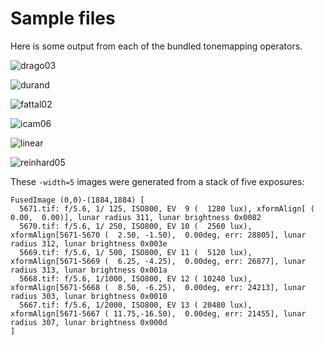 # Sample files

Here is some output from each of the bundled tonemapping operators.

![drago03](https://github.com/abworrall/eclipse-hdr/blob/master/samples/tmo-drago03.png)

![durand](https://github.com/abworrall/eclipse-hdr/blob/master/samples/tmo-durand.png)

![fattal02](https://github.com/abworrall/eclipse-hdr/blob/master/samples/tmo-fattal02.png)

![icam06](https://github.com/abworrall/eclipse-hdr/blob/master/samples/tmo-icam06.png)

![linear](https://github.com/abworrall/eclipse-hdr/blob/master/samples/tmo-linear.png)

![reinhard05](https://github.com/abworrall/eclipse-hdr/blob/master/samples/tmo-reinhard05.png)


These `-width=5` images were generated from a stack of five exposures:

    FusedImage (0,0)-(1884,1884) [
      5671.tif: f/5.6, 1/ 125, ISO800, EV  9 (  1280 lux), xformAlign[ (  0.00,  0.00)], lunar radius 311, lunar brightness 0x0082
      5670.tif: f/5.6, 1/ 250, ISO800, EV 10 (  2560 lux), xformAlign[5671-5670 (  2.50, -1.50),  0.00deg, err: 28805], lunar radius 312, lunar brightness 0x003e
      5669.tif: f/5.6, 1/ 500, ISO800, EV 11 (  5120 lux), xformAlign[5671-5669 (  6.25, -4.25),  0.00deg, err: 26877], lunar radius 313, lunar brightness 0x001a
      5668.tif: f/5.6, 1/1000, ISO800, EV 12 ( 10240 lux), xformAlign[5671-5668 (  8.50, -6.25),  0.00deg, err: 24213], lunar radius 303, lunar brightness 0x0010
      5667.tif: f/5.6, 1/2000, ISO800, EV 13 ( 20480 lux), xformAlign[5671-5667 ( 11.75,-16.50),  0.00deg, err: 21455], lunar radius 307, lunar brightness 0x000d
    ]
